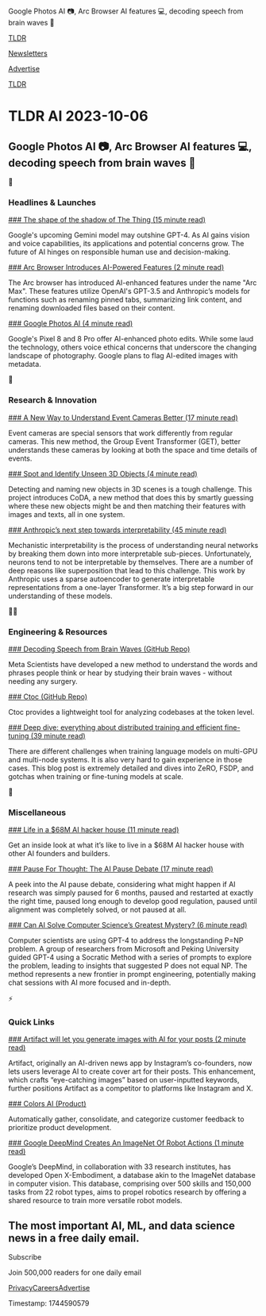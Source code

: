 Google Photos AI 📷, Arc Browser AI features 💻, decoding speech from brain waves 🧠

[TLDR](/)

[Newsletters](/newsletters)

[Advertise](https://advertise.tldr.tech/)

[TLDR](/)

# TLDR AI 2023-10-06

## Google Photos AI 📷, Arc Browser AI features 💻, decoding speech from brain waves 🧠

🚀

### Headlines & Launches

[### The shape of the shadow of The Thing (15 minute read)](https://www.oneusefulthing.org/p/the-shape-of-the-shadow-of-the-thing?utm_source=tldrai)

Google's upcoming Gemini model may outshine GPT-4. As AI gains vision and voice capabilities, its applications and potential concerns grow. The future of AI hinges on responsible human use and decision-making.

[### Arc Browser Introduces AI-Powered Features (2 minute read)](https://techcrunch.com/2023/10/03/arc-browsers-new-ai-powered-features-combine-openai-and-anthropics-models/?utm_source=tldrai)

The Arc browser has introduced AI-enhanced features under the name "Arc Max". These features utilize OpenAI's GPT-3.5 and Anthropic’s models for functions such as renaming pinned tabs, summarizing link content, and renaming downloaded files based on their content.

[### Google Photos AI (4 minute read)](https://www.theverge.com/23902248/google-photos-pixel-8-ai-magic-editor-best-take-audio-magic-eraser?utm_source=tldrai)

Google's Pixel 8 and 8 Pro offer AI-enhanced photo edits. While some laud the technology, others voice ethical concerns that underscore the changing landscape of photography. Google plans to flag AI-edited images with metadata.

🧠

### Research & Innovation

[### A New Way to Understand Event Cameras Better (17 minute read)](https://arxiv.org/abs/2310.02642v1?utm_source=tldrai)

Event cameras are special sensors that work differently from regular cameras. This new method, the Group Event Transformer (GET), better understands these cameras by looking at both the space and time details of events.

[### Spot and Identify Unseen 3D Objects (4 minute read)](https://yangcaoai.github.io/publications/CoDA.html?utm_source=tldrai)

Detecting and naming new objects in 3D scenes is a tough challenge. This project introduces CoDA, a new method that does this by smartly guessing where these new objects might be and then matching their features with images and texts, all in one system.

[### Anthropic’s next step towards interpretability (45 minute read)](https://transformer-circuits.pub/2023/monosemantic-features/index.html?utm_source=tldrai)

Mechanistic interpretability is the process of understanding neural networks by breaking them down into more interpretable sub-pieces. Unfortunately, neurons tend to not be interpretable by themselves. There are a number of deep reasons like superposition that lead to this challenge. This work by Anthropic uses a sparse autoencoder to generate interpretable representations from a one-layer Transformer. It’s a big step forward in our understanding of these models.

👨‍💻

### Engineering & Resources

[### Decoding Speech from Brain Waves (GitHub Repo)](https://github.com/facebookresearch/brainmagick?utm_source=tldrai)

Meta Scientists have developed a new method to understand the words and phrases people think or hear by studying their brain waves - without needing any surgery.

[### Ctoc (GitHub Repo)](https://github.com/yaohui-wyh/ctoc?utm_source=tldrai)

Ctoc provides a lightweight tool for analyzing codebases at the token level.

[### Deep dive: everything about distributed training and efficient fine-tuning (39 minute read)](https://sumanthrh.com/post/distributed-and-efficient-finetuning/?utm_source=tldrai)

There are different challenges when training language models on multi-GPU and multi-node systems. It is also very hard to gain experience in those cases. This blog post is extremely detailed and dives into ZeRO, FSDP, and gotchas when training or fine-tuning models at scale.

🎁

### Miscellaneous

[### Life in a $68M AI hacker house (11 minute read)](https://archive.ph/lAAty?utm_source=tldrai)

Get an inside look at what it’s like to live in a $68M AI hacker house with other AI founders and builders.

[### Pause For Thought: The AI Pause Debate (17 minute read)](https://www.astralcodexten.com/p/pause-for-thought-the-ai-pause-debate?utm_source=tldrai)

A peek into the AI pause debate, considering what might happen if AI research was simply paused for 6 months, paused and restarted at exactly the right time, paused long enough to develop good regulation, paused until alignment was completely solved, or not paused at all.

[### Can AI Solve Computer Science’s Greatest Mystery? (6 minute read)](https://www.zdnet.com/article/can-generative-ai-solve-computer-sciences-greatest-unsolved-problem/?utm_source=tldrai)

Computer scientists are using GPT-4 to address the longstanding P=NP problem. A group of researchers from Microsoft and Peking University guided GPT-4 using a Socratic Method with a series of prompts to explore the problem, leading to insights that suggested P does not equal NP. The method represents a new frontier in prompt engineering, potentially making chat sessions with AI more focused and in-depth.

⚡️

### Quick Links

[### Artifact will let you generate images with AI for your posts (2 minute read)](https://www.theverge.com/2023/10/4/23903578/artifact-generative-ai-meta-instagram?utm_source=tldrai)

Artifact, originally an AI-driven news app by Instagram’s co-founders, now lets users leverage AI to create cover art for their posts. This enhancement, which crafts “eye-catching images” based on user-inputted keywords, further positions Artifact as a competitor to platforms like Instagram and X.

[### Colors AI (Product)](https://www.colors-ai.com/?utm_source=tldrai)

Automatically gather, consolidate, and categorize customer feedback to prioritize product development.

[### Google DeepMind Creates An ImageNet Of Robot Actions (1 minute read)](https://techcrunch.com/2023/10/05/google-deepmind-unites-researchers-in-bid-to-create-an-imagenet-of-robot-actions/?utm_source=tldrai)

Google’s DeepMind, in collaboration with 33 research institutes, has developed Open X-Embodiment, a database akin to the ImageNet database in computer vision. This database, comprising over 500 skills and 150,000 tasks from 22 robot types, aims to propel robotics research by offering a shared resource to train more versatile robot models.

## The most important AI, ML, and data science news in a free daily email.

Subscribe

Join 500,000 readers for one daily email

[Privacy](/privacy)[Careers](https://jobs.ashbyhq.com/tldr.tech)[Advertise](/ai/advertise)

Timestamp: 1744590579